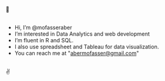 👋
<br>
<br>
- Hi, I’m @mofasseraber
- I’m interested in Data Analytics and web development
- I’m fluent in R and SQL.
- I also use spreadsheet and Tableau for data visualization.
- You can reach me at "abermofasser@gmail.com"
<br>
✌
<!---
mofasseraber/mofasseraber is a ✨ special ✨ repository because its `README.md` (this file) appears on your GitHub profile.
You can click the Preview link to take a look at your changes.
--->
